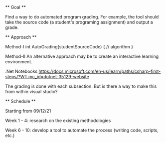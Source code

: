 ** Goal **

Find a way to do automated program grading.
For example, the tool should take the source code (a student's programing assignment) and output a grade.


** Approach **

Method-I
int AutoGrading(studentSourceCode)
{
 // algorithm
}


Method-II
An alternative approach may be to create an interactive learning environment.

.Net Notebooks
https://docs.microsoft.com/en-us/learn/paths/csharp-first-steps/?WT.mc_id=dotnet-35129-website


The grading is done with each subsection.
But is there a way to make this from within visual studio?




** Schedule **

Starting from 09/12/21

Week 1 - 4: research on the existing methodologies

Week 6 - 10: develop a tool to automate the process (writing code, scripts, etc.)
